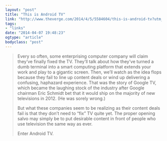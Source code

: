 ```yaml
---
layout: "post"
title: "This is Android TV"
link: "http://www.theverge.com/2014/4/5/5584604/this-is-android-tv?utm_source=loopinsight.com&utm_medium=referral&utm_campaign=Feed%3A+loopinsight%2FKqJb+(The+Loop)&utm_content=FeedBurner&utm_reader=feedly"
tags: 
- "links"
date: "2014-04-07 19:48:23"
ogtype: "article"
bodyclass: "post"
---
```


> Every so often, some enterprising computer company will claim they’ve finally fixed the TV. They’ll talk about how they’ve turned a dumb terminal into a smart computing platform that extends your work and play to a gigantic screen. Then, we’ll watch as the idea flops because they fail to line up content deals or wind up delivering a confusing, haphazard experience. That was the story of Google TV, which became the laughing stock of the industry after Google chairman Eric Schmidt bet that it would ship on the majority of new televisions in 2012. (He was sorely wrong.)
> 
> But what these companies seem to be realizing as their content deals fail is that they don’t need to “fix” TV quite yet. The proper opening salvo may simply be to put desirable content in front of people who use television the same way as ever.
> 
> Enter Android TV.